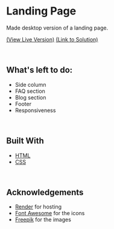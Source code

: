 # Landing Page

Made desktop version of a landing page.

<a href="https://olibr-test-takehome.onrender.com/">\(View Live Version\)</a>   <a href="https://github.com/itsmesrishti/creatiwise-assignment/blob/main/index.html">\(Link to Solution\)</a>

&nbsp;
## What's left to do:
- Side column
- FAQ section
- Blog section
- Footer
- Responsiveness

&nbsp;
## Built With
- [HTML](https://developer.mozilla.org/en-US/docs/Web/HTML)
- [CSS](https://developer.mozilla.org/en-US/docs/Web/CSS)

&nbsp;
## Acknowledgements
- [Render](https://render.com/) for hosting
- [Font Awesome](https://fontawesome.com/) for the icons
- [Freepik](https://www.freepik.com/) for the images
